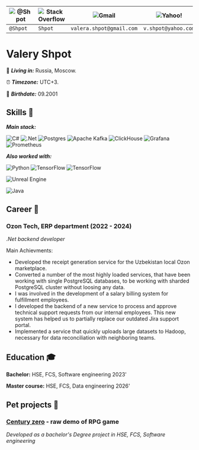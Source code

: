 | ![@Shpot](https://img.shields.io/badge/Telegram-2CA5E0?style=for-the-badge&logo=telegram&logoColor=white) | ![Stack Overflow](https://img.shields.io/badge/-Stackoverflow-FE7A16?style=for-the-badge&logo=stack-overflow&logoColor=white) | ![Gmail](https://img.shields.io/badge/Gmail-D14836?style=for-the-badge&logo=gmail&logoColor=white) | 	![Yahoo!](https://img.shields.io/badge/Yahoo!-6001D2?style=for-the-badge&logo=Yahoo!&logoColor=white) |
| --- | --- | --- | --- |
| ` @Shpot ` | ` Shpot ` | ` valera.shpot@gmail.com ` | ` v.shpot@yahoo.com ` |


# Valery Shpot
:pushpin: ***Living in:***  Russia, Moscow. 

:alarm_clock: ***Timezone:*** UTC+3.

:calendar: ***Birthdate:*** 09.2001

## Skills :green_book:

***Main stack:*** 

![C#](https://img.shields.io/badge/c%23-%23239120.svg?style=for-the-badge&logo=csharp&logoColor=white) ![.Net](https://img.shields.io/badge/.NET-5C2D91?style=for-the-badge&logo=.net&logoColor=white) ![Postgres](https://img.shields.io/badge/postgres-%23316192.svg?style=for-the-badge&logo=postgresql&logoColor=white) ![Apache Kafka](https://img.shields.io/badge/Apache%20Kafka-000?style=for-the-badge&logo=apachekafka) 	![ClickHouse](https://img.shields.io/badge/ClickHouse-FFCC01?style=for-the-badge&logo=clickhouse&logoColor=white) ![Grafana](https://img.shields.io/badge/grafana-%23F46800.svg?style=for-the-badge&logo=grafana&logoColor=white) ![Prometheus](https://img.shields.io/badge/Prometheus-E6522C?style=for-the-badge&logo=Prometheus&logoColor=white)

***Also worked with:*** 

![Python](https://img.shields.io/badge/python-3670A0?style=for-the-badge&logo=python&logoColor=ffdd54) ![TensorFlow](https://img.shields.io/badge/TensorFlow-%23FF6F00.svg?style=for-the-badge&logo=TensorFlow&logoColor=white) ![TensorFlow](https://img.shields.io/badge/TensorFlow-%23FF6F00.svg?style=for-the-badge&logo=TensorFlow&logoColor=white)

![Unreal Engine](https://img.shields.io/badge/unrealengine-%23313131.svg?style=for-the-badge&logo=unrealengine&logoColor=white)

![Java](https://img.shields.io/badge/java-%23ED8B00.svg?style=for-the-badge&logo=openjdk&logoColor=white)

## Career  :tophat:

### Ozon Tech, ERP department (2022 - 2024)
*.Net backend developer*

Main Achievments: 
- Developed the receipt generation service for the Uzbekistan local
Ozon marketplace.
- Converted a number of the most highly loaded services, that have been working with single PostgreSQL databases, to be working with sharded PostgreSQL cluster without loosing any data.
- I was involved in the development of a salary billing system for fulfillment employees.
- I developed the backend of a new service to process and approve technical support requests from our internal employees. This new system has helped us to partially replace our outdated Jira support portal.
- Implemented a service that quickly uploads large datasets to Hadoop, necessary for data reconciliation with neighboring teams.

## Education :mortar_board:
 __Bachelor:__ HSE, FCS, Software engineering 2023'

 __Master course:__ HSE, FCS, Data engineering 2026'

 ## Pet projects  :basketball:
 
 ### [Century zero](https://github.com/Shpotson/CenturyZero) - raw demo of RPG game
 *Developed as a bachelor's Degree project in HSE, FCS, Software engineering*
 
